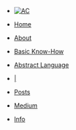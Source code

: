<!-- docs/_sidebar.md -->

* [![AC](https://abstractcode.org/assets/aclogo-sm.png "Abstract Code")]()

* [Home](README.md)

* [About](README?id=about)

* [Basic Know-How](README?id=coding-basics)

* [Abstract Language](README?id=abstract-language)

* [|](README?id=abstract-language)

* [Posts](chapters/POSTS.md)

* [Medium](https://medium.com/abstract-code-programming)

* [Info](chapters/about.md)